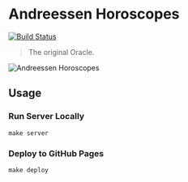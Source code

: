 # Andreessen Horoscopes

[![Build Status](https://travis-ci.org/lambtron/andreessenhoroscopes.svg?branch=master)](https://travis-ci.org/lambtron/andreessenhoroscopes)

> The original Oracle.

![Andreessen Horoscopes](http://i.imgur.com/lLYlAD6.gif)

## Usage

### Run Server Locally

`make server`

### Deploy to GitHub Pages

`make deploy`

